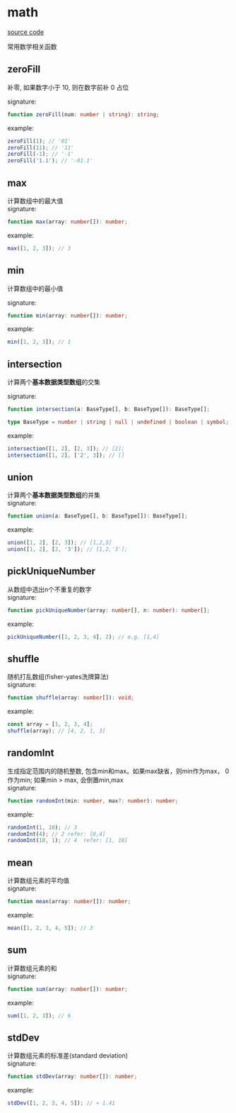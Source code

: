 # math

[source code](https://github.com/CiroLee/utils-gear/blob/main/src/math.ts)

常用数学相关函数

## zeroFill

补零, 如果数字小于 10, 则在数字前补 0 占位

signature:

```typescript
function zeroFill(num: number | string): string;
```

example:

```typescript
zeroFill(1); // '01'
zeroFill(11); // '11'
zeroFill(-1); // '-1'
zeroFill('1.1'); // '-01.1'
```

## max

计算数组中的最大值  
signature:

```typescript
function max(array: number[]): number;
```

example:

```typescript
max([1, 2, 3]); // 3
```

## min

计算数组中的最小值

signature:

```typescript
function min(array: number[]): number;
```

example:

```typescript
min([1, 2, 3]); // 1
```

## intersection

计算两个**基本数据类型数组**的交集

signature:

```typescript
function intersection(a: BaseType[], b: BaseType[]): BaseType[];
```

```typescript
type BaseType = number | string | null | undefined | boolean | symbol;
```

example:

```typescript
intersection([1, 2], [2, 3]); // [2];
intersection([1, 2], ['2', 3]); // []
```

## union

计算两个**基本数据类型数组**的并集  
signature:

```typescript
function union(a: BaseType[], b: BaseType[]): BaseType[];
```

example:

```typescript
union([1, 2], [2, 3]); // [1,2,3]
union([1, 2], [2, '3']); // [1,2,'3'];
```

## pickUniqueNumber

从数组中选出n个不重复的数字  
signature:

```typescript
function pickUniqueNumber(array: number[], n: number): number[];
```

example:

```typescript
pickUniqueNumber([1, 2, 3, 4], 2); // e.g. [1,4]
```

## shuffle

随机打乱数组(fisher-yates洗牌算法)  
signature:

```typescript
function shuffle(array: number[]): void;
```

example:

```typescript
const array = [1, 2, 3, 4];
shuffle(array); // [4, 2, 1, 3]
```

## randomInt

生成指定范围内的随机整数, 包含min和max。如果max缺省，则min作为max， 0作为min; 如果min > max, 会倒置min,max  
signature:

```typescript
function randomInt(min: number, max?: number): number;
```

example:

```typescript
randomInt(1, 10); // 3
randomInt(4); // 2 refer: [0,4]
randomInt(10, 1); // 4  refer: [1, 10]
```

## mean

计算数组元素的平均值  
signature:

```typescript
function mean(array: number[]): number;
```

example:

```typescript
mean([1, 2, 3, 4, 5]); // 3
```

## sum

计算数组元素的和  
signature:

```typescript
function sum(array: number[]): number;
```

example:

```typescript
sum([1, 2, 3]); // 6
```

## stdDev

计算数组元素的标准差(standard deviation)  
signature:

```typescript
function stdDev(array: number[]): number;
```

example:

```typescript
stdDev([1, 2, 3, 4, 5]); // ≈ 1.41
```
